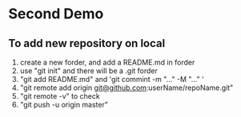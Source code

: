 # Second Demo
## To add new repository on local
1. create a new forder, and add a README.md in forder
2. use "git init" and there will be a .git forder
3. "git add README.md" and 'git commint -m "..." -M "..." '
4. "git remote add origin git@github.com:userName/repoName.git"
5. "git remote -v" to check
6. "git push -u origin master"

